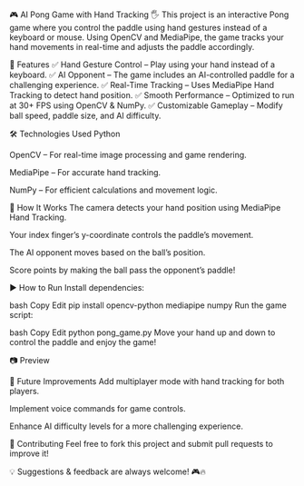 🎮 AI Pong Game with Hand Tracking 🖐️
This project is an interactive Pong game where you control the paddle using hand gestures instead of a keyboard or mouse. Using OpenCV and MediaPipe, the game tracks your hand movements in real-time and adjusts the paddle accordingly.

🚀 Features
✅ Hand Gesture Control – Play using your hand instead of a keyboard.
✅ AI Opponent – The game includes an AI-controlled paddle for a challenging experience.
✅ Real-Time Tracking – Uses MediaPipe Hand Tracking to detect hand position.
✅ Smooth Performance – Optimized to run at 30+ FPS using OpenCV & NumPy.
✅ Customizable Gameplay – Modify ball speed, paddle size, and AI difficulty.

🛠️ Technologies Used
Python

OpenCV – For real-time image processing and game rendering.

MediaPipe – For accurate hand tracking.

NumPy – For efficient calculations and movement logic.

📌 How It Works
The camera detects your hand position using MediaPipe Hand Tracking.

Your index finger’s y-coordinate controls the paddle’s movement.

The AI opponent moves based on the ball’s position.

Score points by making the ball pass the opponent’s paddle!

▶️ How to Run
Install dependencies:

bash
Copy
Edit
pip install opencv-python mediapipe numpy
Run the game script:

bash
Copy
Edit
python pong_game.py
Move your hand up and down to control the paddle and enjoy the game!

📷 Preview

📌 Future Improvements
Add multiplayer mode with hand tracking for both players.

Implement voice commands for game controls.

Enhance AI difficulty levels for a more challenging experience.

🤝 Contributing
Feel free to fork this project and submit pull requests to improve it!

💡 Suggestions & feedback are always welcome! 🎮🔥
